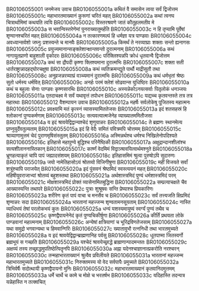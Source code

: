 BR0106055001 	जनमेजय उवाच
BR0106055001a	कथितं वै समासेन त्वया सर्वं द्विजोत्तम
BR0106055001c	महाभारतमाख्यानं कुरूणां चरितं महत्
BR0106055002a	कथां त्वनघ चित्रार्थामिमां कथयति त्वयि
BR0106055002c	विस्तरश्रवणे जातं कौतूहलमतीव मे
BR0106055003a	स भवान्विस्तरेणेमां पुनराख्यातुमर्हति
BR0106055003c	न हि तृप्यामि पूर्वेषां शृण्वानश्चरितं महत्
BR0106055004a	न तत्कारणमल्पं हि धर्मज्ञा यत्र पाण्डवाः
BR0106055004c	अवध्यान्सर्वशो जघ्नुः प्रशस्यन्ते च मानवैः
BR0106055005a	किमर्थं ते नरव्याघ्राः शक्ताः सन्तो ह्यनागसः
BR0106055005c	प्रयुज्यमानान्सङ्क्लेशान्क्षान्तवन्तो दुरात्मनाम्
BR0106055006a	कथं नागायुतप्राणो बाहुशाली वृकोदरः
BR0106055006c	परिक्लिश्यन्नपि क्रोधं धृतवान्वै द्विजोत्तम
BR0106055007a	कथं सा द्रौपदी कृष्णा क्लिश्यमाना दुरात्मभिः
BR0106055007c	शक्ता सती धार्तराष्ट्रान्नादहद्घोरचक्षुषा
BR0106055008a	कथं व्यतिक्रमन्द्यूते पार्थौ माद्रीसुतौ तथा
BR0106055008c	अनुव्रजन्नरव्याघ्रं वञ्च्यमानं दुरात्मभिः
BR0106055009a	कथं धर्मभृतां श्रेष्ठः सुतो धर्मस्य धर्मवित्
BR0106055009c	अनर्हः परमं क्लेशं सोढवान्स युधिष्ठिरः
BR0106055010a	कथं च बहुलाः सेनाः पाण्डवः कृष्णसारथिः
BR0106055010c	अस्यन्नेकोऽनयत्सर्वाः पितृलोकं धनञ्जयः
BR0106055011a	एतदाचक्ष्व मे सर्वं यथावृत्तं तपोधन
BR0106055011c	यद्यच्च कृतवन्तस्ते तत्र तत्र महारथाः
BR0106055012 	वैशम्पायन उवाच
BR0106055012a	महर्षेः सर्वलोकेषु पूजितस्य महात्मनः
BR0106055012c	प्रवक्ष्यामि मतं कृत्स्नं व्यासस्यामिततेजसः
BR0106055013a	इदं शतसहस्रं हि श्लोकानां पुण्यकर्मणाम्
BR0106055013c	सत्यवत्यात्मजेनेह व्याख्यातममितौजसा
BR0106055014a	य इदं श्रावयेद्विद्वान्यश्चेदं शृणुयान्नरः
BR0106055014c	ते ब्रह्मणः स्थानमेत्य प्राप्नुयुर्देवतुल्यताम्
BR0106055015a	इदं हि वेदैः समितं पवित्रमपि चोत्तमम्
BR0106055015c	श्राव्याणामुत्तमं चेदं पुराणमृषिसंस्तुतम्
BR0106055016a	अस्मिन्नर्थश्च धर्मश्च निखिलेनोपदिश्यते
BR0106055016c	इतिहासे महापुण्ये बुद्धिश्च परिनैष्ठिकी
BR0106055017a	अक्षुद्रान्दानशीलांश्च सत्यशीलाननास्तिकान्
BR0106055017c	कार्ष्णं वेदमिमं विद्वाञ्श्रावयित्वार्थमश्नुते
BR0106055018a	भ्रूणहत्याकृतं चापि पापं जह्यादसंशयम्
BR0106055018c	इतिहासमिमं श्रुत्वा पुरुषोऽपि सुदारुणः
BR0106055019a	जयो नामेतिहासोऽयं श्रोतव्यो विजिगीषुणा
BR0106055019c	महीं विजयते सर्वां शत्रूंश्चापि पराजयेत्
BR0106055020a	इदं पुंसवनं श्रेष्ठमिदं स्वस्त्ययनं महत्
BR0106055020c	महिषीयुवराजाभ्यां श्रोतव्यं बहुशस्तथा
BR0106055021a	अर्थशास्त्रमिदं पुण्यं धर्मशास्त्रमिदं परम्
BR0106055021c	मोक्षशास्त्रमिदं प्रोक्तं व्यासेनामितबुद्धिना
BR0106055022a	सम्प्रत्याचक्षते चैव आख्यास्यन्ति तथापरे
BR0106055022c	पुत्राः शुश्रूषवः सन्ति प्रेष्याश्च प्रियकारिणः
BR0106055023a	शरीरेण कृतं पापं वाचा च मनसैव च
BR0106055023c	सर्वं तत्त्यजति क्षिप्रमिदं शृण्वन्नरः सदा
BR0106055024a	भारतानां महज्जन्म शृण्वतामनसूयताम्
BR0106055024c	नास्ति व्याधिभयं तेषां परलोकभयं कुतः
BR0106055025a	धन्यं यशस्यमायुष्यं स्वर्ग्यं पुण्यं तथैव च
BR0106055025c	कृष्णद्वैपायनेनेदं कृतं पुण्यचिकीर्षुणा
BR0106055026a	कीर्तिं प्रथयता लोके पाण्डवानां महात्मनाम्
BR0106055026c	अन्येषां क्षत्रियाणां च भूरिद्रविणतेजसाम्
BR0106055027a	यथा समुद्रो भगवान्यथा च हिमवान्गिरिः
BR0106055027c	ख्यातावुभौ रत्ननिधी तथा भारतमुच्यते
BR0106055028a	य इदं श्रावयेद्विद्वान्ब्राह्मणानिह पर्वसु
BR0106055028c	धूतपाप्मा जितस्वर्गो ब्रह्मभूयं स गच्छति
BR0106055029a	यश्चेदं श्रावयेच्छ्राद्धे ब्राह्मणान्पादमन्ततः
BR0106055029c	अक्षय्यं तस्य तच्छ्राद्धमुपतिष्ठेत्पितॄनपि
BR0106055030a	अह्ना यदेनश्चाज्ञानात्प्रकरोति नरश्चरन्
BR0106055030c	तन्महाभारताख्यानं श्रुत्वैव प्रविलीयते
BR0106055031a	भारतानां महज्जन्म महाभारतमुच्यते
BR0106055031c	निरुक्तमस्य यो वेद सर्वपापैः प्रमुच्यते
BR0106055032a	त्रिभिर्वर्षैः सदोत्थायी कृष्णद्वैपायनो मुनिः
BR0106055032c	महाभारतमाख्यानं कृतवानिदमुत्तमम्
BR0106055033a	धर्मे चार्थे च कामे च मोक्षे च भरतर्षभ
BR0106055033c	यदिहास्ति तदन्यत्र यन्नेहास्ति न तत्क्वचित्
